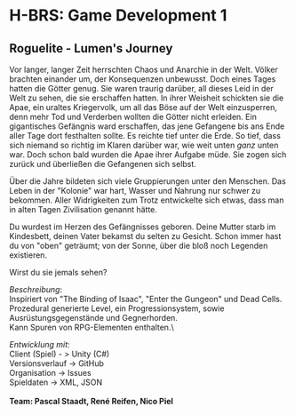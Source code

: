 # H-BRS: Game Development 1

## Roguelite - Lumen's Journey

Vor langer, langer Zeit herrschten Chaos und Anarchie in der Welt. Völker brachten einander um, der Konsequenzen unbewusst.
Doch eines Tages hatten die Götter genug. Sie waren traurig darüber, all dieses Leid in der Welt zu sehen, die sie erschaffen hatten.
In ihrer Weisheit schickten sie die Apae, ein uraltes Kriegervolk, um all das Böse auf der Welt einzusperren, denn mehr Tod und Verderben wollten die Götter nicht erleiden.
Ein gigantisches Gefängnis ward erschaffen, das jene Gefangene bis ans Ende aller Tage dort festhalten sollte. Es reichte tief unter die Erde. So tief, dass sich niemand so richtig im Klaren darüber war, wie weit unten *ganz* unten war.
Doch schon bald wurden die Apae ihrer Aufgabe müde. Sie zogen sich zurück und überließen die Gefangenen sich selbst. 

Über die Jahre bildeten sich viele Gruppierungen unter den Menschen. Das Leben in der "Kolonie" war hart, Wasser und Nahrung nur schwer zu bekommen.
Aller Widrigkeiten zum Trotz entwickelte sich etwas, dass man in alten Tagen Zivilisation genannt hätte.

Du wurdest im Herzen des Gefängnisses geboren. Deine Mutter starb im Kindesbett, deinen Vater bekamst du selten zu Gesicht.
Schon immer hast du von "oben" geträumt; von der Sonne, über die bloß noch Legenden existieren. 

Wirst du sie jemals sehen?

*Beschreibung*:\
  Inspiriert von "The Binding of Isaac", "Enter the Gungeon" und Dead Cells.\
  Prozedural generierte Level, ein Progressionsystem, sowie Ausrüstungsgegenstände und Gegnerhorden.\
  Kann Spuren von RPG-Elementen enthalten.\

*Entwicklung mit*:\
  Client (Spiel) - > Unity (C#)\
  Versionsverlauf -> GitHub\
  Organisation -> Issues\
  Spieldaten -> XML, JSON\
\
**Team: Pascal Staadt, René Reifen, Nico Piel**
